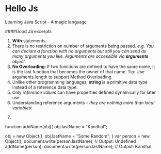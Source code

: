 Hello Js
=======

Learning Java Script - A magic language

####Good JS excerpts 

1. **With** statements
2. There is no restriction on number of arguments being passed. _e.g. You can declare a function with no arguments but still you can send as many arguments you like. Arguments are accessible via **arguments** object._
3. **No Overloading**: If two functions are defined to have the same name, it is the last function that becomes the owner of that name. Tip: Use arguments.length to support Method Overloading.
4. Unlike other programming languages, **string** is a primitive data type instead of a reference data type. 
5. Only _reference values_ can have properties defined dynamically for later use.
6. Understanding reference arguments - _they are nothing more than local variables_: 
7. ```javascript  
function addName(obj){
  obj.lastName = "Kandhal";
  
  obj = new Object();
  obj.lastName = "Some Random";
}
var person = new Object();
document.write(person.lastName);    // Output: Undefined
addName(person);
document.write(person.lastName);   // Output: Kandhal
